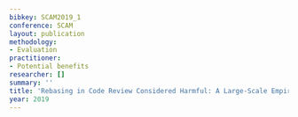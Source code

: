 ```yaml
---
bibkey: SCAM2019_1
conference: SCAM
layout: publication
methodology:
- Evaluation
practitioner:
- Potential benefits
researcher: []
summary: ''
title: 'Rebasing in Code Review Considered Harmful: A Large-Scale Empirical Investigation'
year: 2019
---
```

